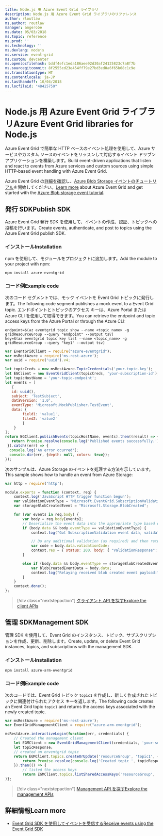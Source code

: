 ```yaml
---
title: Node.js 用 Azure Event Grid ライブラリ
description: Node.js 用 Azure Event Grid ライブラリのリファレンス
author: rloutlaw
ms.author: routlaw
manager: angerobe
ms.date: 05/03/2018
ms.topic: reference
ms.prod: ''
ms.technology: ''
ms.devlang: nodejs
ms.service: event-grid
ms.custom: devcenter
ms.openlocfilehash: bddf4efc1eda186aee92d30af24125823c7a8f7b
ms.sourcegitcommit: 8f2555cd23e454ff79e27bd3ed0a6f65b08c1c9e
ms.translationtype: HT
ms.contentlocale: ja-JP
ms.lasthandoff: 10/04/2018
ms.locfileid: "48425750"
---
```

# <a name="azure-event-grid-libraries-for-nodejs"></a><span data-ttu-id="dc840-103">Node.js 用 Azure Event Grid ライブラリ</span><span class="sxs-lookup"><span data-stu-id="dc840-103">Azure Event Grid libraries for Node.js</span></span>

<span data-ttu-id="dc840-104">Azure Event Grid で簡単な HTTP ベースのイベント処理を使用して、Azure サービスやカスタム ソースのイベントをリッスンして対応するイベント ドリブン アプリケーションを構築します。</span><span class="sxs-lookup"><span data-stu-id="dc840-104">Build event-driven applications that listen and react to events from Azure services and custom sources using simple HTTP-based event handling with Azure Event Grid.</span></span>

<span data-ttu-id="dc840-105">Azure Event Grid の[詳細を確認](/azure/event-grid/overview)し、[Azure Blob Storage イベントのチュートリアル](/azure/storage/blobs/storage-blob-event-quickstart)を開始してください。</span><span class="sxs-lookup"><span data-stu-id="dc840-105">[Learn more](/azure/event-grid/overview) about Azure Event Grid and get started with the [Azure Blob storage event tutorial](/azure/storage/blobs/storage-blob-event-quickstart).</span></span> 

## <a name="publish-sdk"></a><span data-ttu-id="dc840-106">発行 SDK</span><span class="sxs-lookup"><span data-stu-id="dc840-106">Publish SDK</span></span>

<span data-ttu-id="dc840-107">Azure Event Grid 発行 SDK を使用して、イベントの作成、認証、トピックへの投稿を行います。</span><span class="sxs-lookup"><span data-stu-id="dc840-107">Create events, authenticate, and post to topics using the Azure Event Grid publish SDK.</span></span>

### <a name="installation"></a><span data-ttu-id="dc840-108">インストール</span><span class="sxs-lookup"><span data-stu-id="dc840-108">Installation</span></span>

<span data-ttu-id="dc840-109">npm を使用して、モジュールをプロジェクトに追加します。</span><span class="sxs-lookup"><span data-stu-id="dc840-109">Add the module to your project with npm:</span></span>

```bash
npm install azure-eventgrid
```

### <a name="example-code"></a><span data-ttu-id="dc840-110">コード例</span><span class="sxs-lookup"><span data-stu-id="dc840-110">Example code</span></span>

<span data-ttu-id="dc840-111">次のコード セグメントでは、モック イベントを Event Grid トピックに発行します。</span><span class="sxs-lookup"><span data-stu-id="dc840-111">The following code segment publishes a mock event to a Event Grid topic.</span></span> <span data-ttu-id="dc840-112">エンドポイントとトピックのアクセス キーは、Azure Portal または Azure CLI を使用して取得できます。</span><span class="sxs-lookup"><span data-stu-id="dc840-112">You can retrieve the endpoint and topic access keys from the Azure Portal or through the Azure CLI:</span></span>

```azurecli-interactive
endpoint=$(az eventgrid topic show --name <topic_name> -g gridResourceGroup --query "endpoint" --output tsv)
key=$(az eventgrid topic key list --name <topic_name> -g gridResourceGroup --query "key1" --output tsv)
```

```javascript
var EventGridClient = require("azure-eventgrid");
var msRestAzure = require('ms-rest-azure');
var uuid = require('uuid').v4;

let topicCreds = new msRestAzure.TopicCredentials('your-topic-key');
let EGClient = new EventGridClient(topicCreds, 'your-subscription-id');
let topicHostName = 'your-topic-endpoint';
let events = [
   {
   id: uuid(),
   subject: 'TestSubject',
   dataVersion: '1.0',
   eventType: 'Microsoft.MockPublisher.TestEvent',
   data: {
        field1: 'value1',
        filed2: 'value2'
        }
    }
];
return EGClient.publishEvents(topicHostName, events).then((result) => {
   return Promise.resolve(console.log('Published events successfully.'));
 }).catch((err) => {
  console.log('An error ocurred');
  console.dir(err, {depth: null, colors: true});
});
```

<span data-ttu-id="dc840-113">次のサンプルは、Azure Storage のイベントを処理する方法を示しています。</span><span class="sxs-lookup"><span data-stu-id="dc840-113">This sample shows how to handle an event from Azure Storage:</span></span>

```javascript
var http = require('http');

module.exports = function (context, req) {
    context.log('JavaScript HTTP trigger function begun');
    var validationEventType = "Microsoft.EventGrid.SubscriptionValidationEvent";
    var storageBlobCreatedEvent = "Microsoft.Storage.BlobCreated";

    for (var events in req.body) {
        var body = req.body[events];
        // Deserialize the event data into the appropriate type based on event type  
        if (body.data && body.eventType == validationEventType) {
            context.log("Got SubscriptionValidation event data, validation code: " + body.data.validationCode + " topic: " + body.topic);

            // Do any additional validation (as required) and then return back the below response
            var code = body.data.validationCode;
            context.res = { status: 200, body: { "ValidationResponse": code } };
        }

        else if (body.data && body.eventType == storageBlobCreatedEvent) {
            var blobCreatedEventData = body.data;
            context.log("Relaying received blob created event payload:" + JSON.stringify(blobCreatedEventData));
        }
    }
    context.done();
};
```

> [!div class="nextstepaction"]
> [<span data-ttu-id="dc840-114">クライアント API を探す</span><span class="sxs-lookup"><span data-stu-id="dc840-114">Explore the client APIs</span></span>](/javascript/api/overview/azure/eventgrid/client)

## <a name="management-sdk"></a><span data-ttu-id="dc840-115">管理 SDK</span><span class="sxs-lookup"><span data-stu-id="dc840-115">Management SDK</span></span>

<span data-ttu-id="dc840-116">管理 SDK を使用して、Event Grid のインスタンス、トピック、サブスクリプションを作成、更新、削除します。</span><span class="sxs-lookup"><span data-stu-id="dc840-116">Create, update, or delete Event Grid instances, topics, and subscriptions with the management SDK.</span></span>

### <a name="installation"></a><span data-ttu-id="dc840-117">インストール</span><span class="sxs-lookup"><span data-stu-id="dc840-117">Installation</span></span>

```
npm install azure-arm-eventgrid
```

### <a name="example-code"></a><span data-ttu-id="dc840-118">コード例</span><span class="sxs-lookup"><span data-stu-id="dc840-118">Example code</span></span>

<span data-ttu-id="dc840-119">次のコードでは、Event Grid トピック `topic1` を作成し、新しく作成されたトピックに関連付けられたアクセス キーを返します。</span><span class="sxs-lookup"><span data-stu-id="dc840-119">The following code creates an Event Grid topic `topic1` and returns the access keys associated with the newly created topic.</span></span>

```javascript
var msRestAzure = require('ms-rest-azure');
var EventGridManagementClient = require("azure-arm-eventgrid");

msRestAzure.interactiveLogin(function(err, credentials) {
    // Created the management client
    let EGMClient = new EventGridManagementClient(credentials, 'your-subscription-id');
    let topicResponse;
    // created an enventgrid topic
    return EGMClient.topics.createOrUpdate('resourceGroup', 'topic1', { location: 'westus' }).then((topicResponse) => {
        return Promise.resolve(console.log('Created topic ', topicResponse));
    }).then(() => {
        // listed the access keys
        return EGMClient.topics.listSharedAccessKeys('resourceGroup', 'topic1')}
)};
```

> [!div class="nextstepaction"]
> [<span data-ttu-id="dc840-120">Management API を探す</span><span class="sxs-lookup"><span data-stu-id="dc840-120">Explore the management APIs</span></span>](/javascript/api/overview/azure/eventgrid/management)

## <a name="learn-more"></a><span data-ttu-id="dc840-121">詳細情報</span><span class="sxs-lookup"><span data-stu-id="dc840-121">Learn more</span></span>

- [<span data-ttu-id="dc840-122">Event Grid SDK を使用してイベントを受信する</span><span class="sxs-lookup"><span data-stu-id="dc840-122">Receive events using the Event Grid SDK</span></span>](/azure/event-grid/receive-events)
